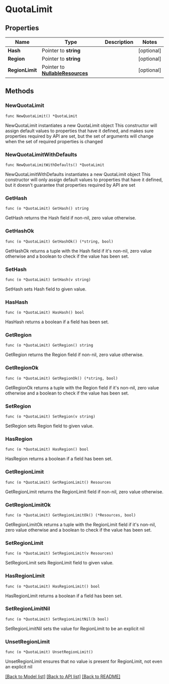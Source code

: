 # QuotaLimit

## Properties

Name | Type | Description | Notes
------------ | ------------- | ------------- | -------------
**Hash** | Pointer to **string** |  | [optional] 
**Region** | Pointer to **string** |  | [optional] 
**RegionLimit** | Pointer to [**NullableResources**](Resources.md) |  | [optional] 

## Methods

### NewQuotaLimit

`func NewQuotaLimit() *QuotaLimit`

NewQuotaLimit instantiates a new QuotaLimit object
This constructor will assign default values to properties that have it defined,
and makes sure properties required by API are set, but the set of arguments
will change when the set of required properties is changed

### NewQuotaLimitWithDefaults

`func NewQuotaLimitWithDefaults() *QuotaLimit`

NewQuotaLimitWithDefaults instantiates a new QuotaLimit object
This constructor will only assign default values to properties that have it defined,
but it doesn't guarantee that properties required by API are set

### GetHash

`func (o *QuotaLimit) GetHash() string`

GetHash returns the Hash field if non-nil, zero value otherwise.

### GetHashOk

`func (o *QuotaLimit) GetHashOk() (*string, bool)`

GetHashOk returns a tuple with the Hash field if it's non-nil, zero value otherwise
and a boolean to check if the value has been set.

### SetHash

`func (o *QuotaLimit) SetHash(v string)`

SetHash sets Hash field to given value.

### HasHash

`func (o *QuotaLimit) HasHash() bool`

HasHash returns a boolean if a field has been set.

### GetRegion

`func (o *QuotaLimit) GetRegion() string`

GetRegion returns the Region field if non-nil, zero value otherwise.

### GetRegionOk

`func (o *QuotaLimit) GetRegionOk() (*string, bool)`

GetRegionOk returns a tuple with the Region field if it's non-nil, zero value otherwise
and a boolean to check if the value has been set.

### SetRegion

`func (o *QuotaLimit) SetRegion(v string)`

SetRegion sets Region field to given value.

### HasRegion

`func (o *QuotaLimit) HasRegion() bool`

HasRegion returns a boolean if a field has been set.

### GetRegionLimit

`func (o *QuotaLimit) GetRegionLimit() Resources`

GetRegionLimit returns the RegionLimit field if non-nil, zero value otherwise.

### GetRegionLimitOk

`func (o *QuotaLimit) GetRegionLimitOk() (*Resources, bool)`

GetRegionLimitOk returns a tuple with the RegionLimit field if it's non-nil, zero value otherwise
and a boolean to check if the value has been set.

### SetRegionLimit

`func (o *QuotaLimit) SetRegionLimit(v Resources)`

SetRegionLimit sets RegionLimit field to given value.

### HasRegionLimit

`func (o *QuotaLimit) HasRegionLimit() bool`

HasRegionLimit returns a boolean if a field has been set.

### SetRegionLimitNil

`func (o *QuotaLimit) SetRegionLimitNil(b bool)`

 SetRegionLimitNil sets the value for RegionLimit to be an explicit nil

### UnsetRegionLimit
`func (o *QuotaLimit) UnsetRegionLimit()`

UnsetRegionLimit ensures that no value is present for RegionLimit, not even an explicit nil

[[Back to Model list]](../README.md#documentation-for-models) [[Back to API list]](../README.md#documentation-for-api-endpoints) [[Back to README]](../README.md)


